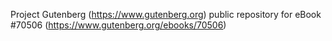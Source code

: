 Project Gutenberg (https://www.gutenberg.org) public repository for
eBook #70506 (https://www.gutenberg.org/ebooks/70506)
